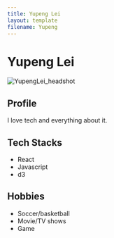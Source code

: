 ```yaml
---
title: Yupeng Lei
layout: template
filename: Yupeng
---
```


# Yupeng Lei

![YupengLei_headshot](https://user-images.githubusercontent.com/43587241/184902794-7f83b8af-66ac-4291-888b-3ae22cd66039.jpeg)


## Profile

I love tech and everything about it.

## Tech Stacks

- React
- Javascript
- d3

## Hobbies

- Soccer/basketball
- Movie/TV shows
- Game
